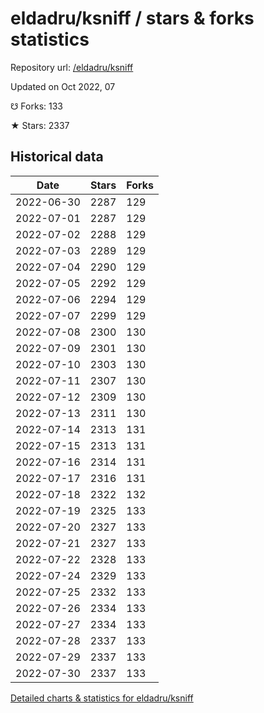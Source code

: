 # eldadru/ksniff / stars & forks statistics

Repository url: [/eldadru/ksniff](https://github.com/eldadru/ksniff)

Updated on Oct 2022, 07

☋ Forks: 133

★ Stars: 2337

## Historical data
| Date | Stars | Forks |
|------|-------|-------|
| 2022-06-30 | 2287 | 129 | 
| 2022-07-01 | 2287 | 129 | 
| 2022-07-02 | 2288 | 129 | 
| 2022-07-03 | 2289 | 129 | 
| 2022-07-04 | 2290 | 129 | 
| 2022-07-05 | 2292 | 129 | 
| 2022-07-06 | 2294 | 129 | 
| 2022-07-07 | 2299 | 129 | 
| 2022-07-08 | 2300 | 130 | 
| 2022-07-09 | 2301 | 130 | 
| 2022-07-10 | 2303 | 130 | 
| 2022-07-11 | 2307 | 130 | 
| 2022-07-12 | 2309 | 130 | 
| 2022-07-13 | 2311 | 130 | 
| 2022-07-14 | 2313 | 131 | 
| 2022-07-15 | 2313 | 131 | 
| 2022-07-16 | 2314 | 131 | 
| 2022-07-17 | 2316 | 131 | 
| 2022-07-18 | 2322 | 132 | 
| 2022-07-19 | 2325 | 133 | 
| 2022-07-20 | 2327 | 133 | 
| 2022-07-21 | 2327 | 133 | 
| 2022-07-22 | 2328 | 133 | 
| 2022-07-24 | 2329 | 133 | 
| 2022-07-25 | 2332 | 133 | 
| 2022-07-26 | 2334 | 133 | 
| 2022-07-27 | 2334 | 133 | 
| 2022-07-28 | 2337 | 133 | 
| 2022-07-29 | 2337 | 133 | 
| 2022-07-30 | 2337 | 133 | 


[Detailed charts & statistics for eldadru/ksniff](https://reviewgithub.com/rep/eldadru/ksniff)

